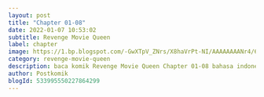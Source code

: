 ```yaml
---
layout: post 
title: "Chapter 01-08"
date: 2022-01-07 10:53:02
subtitle: Revenge Movie Queen
label: chapter
image: https://1.bp.blogspot.com/-GwXTpV_ZNrs/X8haVrPt-NI/AAAAAAAANr4/6MuezzyqBt0Q2rdsPaacgaHUZQ2irIv7ACLcBGAsYHQ/s72-c/revenge-movie-queen-006970-obFUYuni.jpg
category: revenge-movie-queen
description: baca komik Revenge Movie Queen Chapter 01-08 bahasa indonesia 
author: Postkomik
blogId: 533995550227864299
---
```


